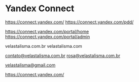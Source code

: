 # Yandex Connect

https://connect.yandex.com/
https://connect.yandex.com/pdd/

https://connect.yandex.com/portal/home
https://connect.yandex.com/portal/admin


velastalisma.com.br
velastalisma.com

contato@velastalisma.com.br
rosa@velastalisma.com.br

velastalisma@gmail.com

https://connect.yandex.com/
